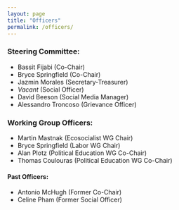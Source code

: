 ```yaml
---
layout: page
title: "Officers"
permalink: /officers/
---
```


### Steering Committee:
* Bassit Fijabi (Co-Chair)
* Bryce Springfield (Co-Chair)
* Jazmin Morales (Secretary-Treasurer)
* _Vacant_ (Social Officer)
* David Beeson (Social Media Manager)
* Alessandro Troncoso (Grievance Officer)

### Working Group Officers:
* Martin Mastnak (Ecosocialist WG Chair)
* Bryce Springfield (Labor WG Chair)
* Alan Plotz (Political Education WG Co-Chair)
* Thomas Coulouras (Political Education WG Co-Chair)

#### Past Officers:
* Antonio McHugh (Former Co-Chair)
* Celine Pham (Former Social Officer)
